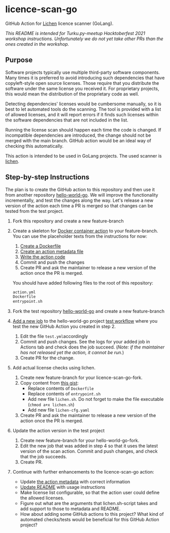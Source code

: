 # licence-scan-go

GitHub Action for [Lichen](https://github.com/uw-labs/lichen) licence scanner (GoLang).

_This README is intended for Turku.py-meetup Hacktoberfest 2021 workshop instructions. Unfortunately we do not yet take other PRs than the ones created in the workshop._

## Purpose

Software projects typically use multiple third-party software components. Many times it is preferred to avoid introducing such dependencies that have copyleft-style open source licenses. Those require that you distribute the software under the same license you received it. For proprietary projects, this would mean the distribution of the proprietary code as well.

Detecting dependencies' licenses would be cumbersome manually, so it is best to let automated tools do the scanning. The tool is provided with a list of allowed licenses, and it will report errors if it finds such licenses within the software dependencies that are not included in the list.

Running the license scan should happen each time the code is changed. If incompatible dependencies are introduced, the change should not be merged with the main branch. GitHub action would be an ideal way of checking this automatically.

This action is intended to be used in GoLang projects. The used scanner is [lichen](https://github.com/uw-labs/lichen).

## Step-by-step Instructions

The plan is to create the GitHub action to this repository and then use it from another repository [hello-world-go](https://github.com/lauravuo/hello-world-go). We will improve the functionality incrementally, and test the changes along the way. Let's release a new version of the action each time a PR is merged so that changes can be tested from the test project.

1. Fork this repository and create a new feature-branch
1. Create a skeleton for [Docker container action](https://docs.github.com/en/actions/creating-actions/creating-a-docker-container-action) to your feature-branch. You can use the placeholder texts from the instructions for now:

   1. [Create a Dockerfile](https://docs.github.com/en/actions/creating-actions/creating-a-docker-container-action#creating-a-dockerfile)
   1. [Create an action metadata file](https://docs.github.com/en/actions/creating-actions/creating-a-docker-container-action#creating-an-action-metadata-file)
   1. [Write the action code](https://docs.github.com/en/actions/creating-actions/creating-a-docker-container-action#writing-the-action-code)
   1. Commit and push the changes
   1. Create PR and ask the maintainer to release a new version of the action once the PR is merged.

   You should have added following files to the root of this repository:

   ```bash
   action.yml
   Dockerfile
   entrypoint.sh
   ```

1. Fork the test repository [hello-world-go](https://github.com/lauravuo/hello-world-go) and create a new feature-branch
1. [Add a new job](https://docs.github.com/en/actions/creating-actions/creating-a-docker-container-action#testing-out-your-action-in-a-workflow) to the hello-world-go project [test workflow](https://github.com/lauravuo/hello-world-go/blob/main/.github/workflows/test.yml) where you test the new GitHub Action you created in step 2.
   1. Edit the file `test.yml`accordingly
   1. Commit and push changes. See the logs for your added job in Actions tab and check does the job succeed. (_Note: if the maintainer has not released yet the action, it cannot be run._)
   1. Create PR for the change.
1. Add actual license checks using lichen.
   1. Create new feature-branch for your licence-scan-go-fork.
   1. Copy content from [this gist](https://gist.github.com/lauravuo/76d675136e1066cf4cab01af04fd9776):
      - Replace contents of `Dockerfile`
      - Replace contents of `entrypoint.sh`
      - Add new file `lichen.sh`. Do not forget to make the file executable (`chmod a+x lichen.sh`)
      - Add new file `lichen-cfg.yaml`
   1. Create PR and ask the maintainer to release a new version of the action once the PR is merged.
1. Update the action version in the test project
   1. Create new feature-branch for your hello-world-go-fork.
   1. Edit the new job that was added in step 4 so that it uses the latest version of the scan action. Commit and push changes, and check that the job succeeds.
   1. Create PR.
1. Continue with further enhancements to the licence-scan-go action:
   - Update [the action metadata](https://docs.github.com/en/actions/creating-actions/metadata-syntax-for-github-actions) with correct information
   - [Update README](https://docs.github.com/en/actions/creating-actions/creating-a-docker-container-action#creating-a-readme) with usage instructions
   - Make license list configurable, so that the action user could define the allowed licenses.
   - Figure out what are the arguments that lichen.sh-script takes and add support to those to metadata and README.
   - How about adding some GitHub actions to this project? What kind of automated checks/tests would be beneficial for this GitHub Action project?
